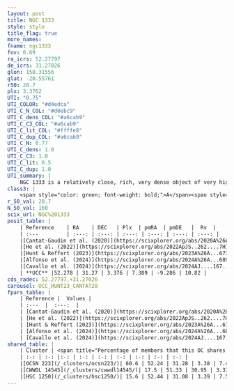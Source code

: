 ```yaml
---
layout: post
title: NGC 1333
style: style
title_flag: true
more_names: 
fname: ngc1333
fov: 0.69
ra_icrs: 52.27797
de_icrs: 31.27026
glon: 158.31556
glat: -20.55761
r50: 20.7
plx: 3.3762
UTI: "0.75"
UTI_COLOR: "#d4edca"
UTI_C_N_COL: "#d0ebc9"
UTI_C_dens_COL: "#a6cab9"
UTI_C_C3_COL: "#a6cab9"
UTI_C_lit_COL: "#ffffe8"
UTI_C_dup_COL: "#a6cab9"
UTI_C_N: 0.77
UTI_C_dens: 1.0
UTI_C_C3: 1.0
UTI_C_lit: 0.5
UTI_C_dup: 1.0
UTI_summary: |
    NGC 1333 is a relatively close, rich, very dense object of very high C3 quality. It is moderately studied in the literature. This object shares a significant percentage of members with 3 later reported entries.
class3: |
    <span style="color: green; font-weight: bold;">A</span><span style="color: green; font-weight: bold;">A</span>
r_50_val: 20.7
N_50_val: 160
scix_url: NGC%201333
posit_table: |
    | Reference    | RA    | DEC   | Plx  | pmRA  | pmDE   |  Rv  |
    | :---         | :---: | :---: | :---: | :---: | :---: | :---: |
    |[Cantat-Gaudin et al. (2020)](https://scixplorer.org/abs/2020A%26A...640A...1C) | 52.297 | 31.31 | 3.344 | 7.425 | -9.865 | -- |
    |[He et al. (2022)](https://scixplorer.org/abs/2022ApJS..262....7H) | 58.508 | 32.516 | 3.523 | 6.203 | -9.731 | -- |
    |[Hunt & Reffert (2023)](https://scixplorer.org/abs/2023A%26A...673A.114H) | 52.328 | 31.358 | 3.372 | 6.836 | -9.711 | 21.016 |
    |[Alfonso et al. (2024)](https://scixplorer.org/abs/2024A%26A...689A..18A) | 52.256 | 31.263 | 3.315 | 7.368 | -9.253 | -- |
    |[Cavallo et al. (2024)](https://scixplorer.org/abs/2024AJ....167...12C) | 52.342 | 31.35 | 3.378 | -- | -- | -- |
    | **UCC** |52.278 | 31.27 | 3.376 | 7.389 | -9.286 | 10.82 | 
cds_radec: 52.27797,+31.27026
carousel: UCC_HUNT23_CANTAT20
fpars_table: |
    | Reference |  Values |
    | :---  |  :---:  |
    | [Cantat-Gaudin et al. (2020)](https://scixplorer.org/abs/2020A%26A...640A...1C) | `AVNN=2.12, DMNN=7.38, AgeNN=7.06` |
    | [He et al. (2022)](https://scixplorer.org/abs/2022ApJS..262....7H) | `A0=0.85, logAge=7.25` |
    | [Hunt & Reffert (2023)](https://scixplorer.org/abs/2023A%26A...673A.114H) | `AV50=2.58, diffAV50=1.376, MOD50=7.313, logAge50=6.725` |
    | [Alfonso et al. (2024)](https://scixplorer.org/abs/2024A%26A...689A..18A) | `AV=2.11909, MOD=7.37331, logAge=7.04607, Z=0.13234` |
    | [Cavallo et al. (2024)](https://scixplorer.org/abs/2024AJ....167...12C) | `AV50=3.28, dMod50=8.13, logAge50=7.1, [Fe/H]50=0.32` |
shared_table: |
    | Cluster | <span title="Percentage of members that this OC shares with the ones listed">%</span>   | RA   | DEC   | Plx   | pmRA  | pmDE  | Rv | UTI |
    | :-: | :-: |:-: | :-: | :-: | :-: | :-: | :-: | :-: |
    |[OCSN 223](/_clusters/ocsn223/)| 60.6 | 52.24 | 31.28 | 3.38 | 7.41 | -9.59 | 8.45 |0.0 |
    |[CWWDL 14545](/_clusters/cwwdl14545/)| 17.5 | 51.33 | 30.95 | 3.37 | 8.08 | -8.19 | 9.62 |0.03 |
    |[HSC 1250](/_clusters/hsc1250/)| 15.6 | 52.44 | 31.08 | 3.39 | 7.54 | -8.24 | 9.46 |0.0 |
---
```

